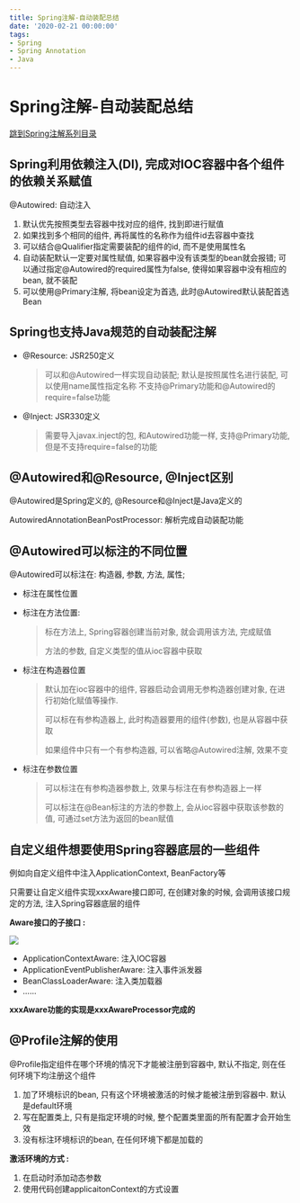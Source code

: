 ```yaml
---
title: Spring注解-自动装配总结
date: '2020-02-21 00:00:00'
tags:
- Spring
- Spring Annotation
- Java
---
```


# Spring注解-自动装配总结

[跳到Spring注解系列目录](spring-anno-table.md)

## Spring利用依赖注入(DI), 完成对IOC容器中各个组件的依赖关系赋值

@Autowired: 自动注入
1. 默认优先按照类型去容器中找对应的组件, 找到即进行赋值
2. 如果找到多个相同的组件, 再将属性的名称作为组件id去容器中查找
3. 可以结合@Qualifier指定需要装配的组件的id, 而不是使用属性名
4. 自动装配默认一定要对属性赋值, 如果容器中没有该类型的bean就会报错; 可以通过指定@Autowired的required属性为false, 使得如果容器中没有相应的bean, 就不装配
5. 可以使用@Primary注解, 将bean设定为首选, 此时@Autowired默认装配首选Bean

## Spring也支持Java规范的自动装配注解

- @Resource: JSR250定义

  > 可以和@Autowired一样实现自动装配; 默认是按照属性名进行装配, 可以使用name属性指定名称
  > 不支持@Primary功能和@Autowired的require=false功能

- @Inject: JSR330定义

  > 需要导入javax.inject的包, 和Autowired功能一样, 支持@Primary功能, 但是不支持require=false的功能

## @Autowired和@Resource, @Inject区别

@Autowired是Spring定义的, @Resource和@Inject是Java定义的

AutowiredAnnotationBeanPostProcessor: 解析完成自动装配功能

## @Autowired可以标注的不同位置

@Autowired可以标注在: 构造器, 参数, 方法, 属性;

- 标注在属性位置

- 标注在方法位置:

  > 标在方法上, Spring容器创建当前对象, 就会调用该方法, 完成赋值
  >
  > 方法的参数, 自定义类型的值从ioc容器中获取

- 标注在构造器位置

  > 默认加在ioc容器中的组件, 容器启动会调用无参构造器创建对象, 在进行初始化赋值等操作.
  >
  > 可以标在有参构造器上, 此时构造器要用的组件(参数), 也是从容器中获取
  >
  > 如果组件中只有一个有参构造器, 可以省略@Autowired注解, 效果不变

- 标注在参数位置

  > 可以标注在有参构造器参数上, 效果与标注在有参构造器上一样
  >
  > 可以标注在@Bean标注的方法的参数上, 会从ioc容器中获取该参数的值, 可通过set方法为返回的bean赋值

## 自定义组件想要使用Spring容器底层的一些组件

例如向自定义组件中注入ApplicationContext, BeanFactory等

只需要让自定义组件实现xxxAware接口即可, 在创建对象的时候, 会调用该接口规定的方法, 注入Spring容器底层的组件

**Aware接口的子接口 :**

![](https://gitee.com/swang-harbin/pic-bed/raw/master/images/2021/20210116002846.png)

- ApplicationContextAware: 注入IOC容器
- ApplicationEventPublisherAware: 注入事件派发器
- BeanClassLoaderAware: 注入类加载器
- ......

**xxxAware功能的实现是xxxAwareProcessor完成的**

## @Profile注解的使用

@Profile指定组件在哪个环境的情况下才能被注册到容器中, 默认不指定, 则在任何环境下均注册这个组件

1. 加了环境标识的bean, 只有这个环境被激活的时候才能被注册到容器中. 默认是default环境
2. 写在配置类上, 只有是指定环境的时候, 整个配置类里面的所有配置才会开始生效
3. 没有标注环境标识的bean, 在任何环境下都是加载的

**激活环境的方式 :**

1. 在启动时添加动态参数
2. 使用代码创建applicaitonContext的方式设置
